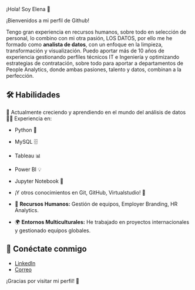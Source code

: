 ¡Hola! Soy Elena 👋

¡Bienvenidos a mi perfil de Github!

Tengo gran experiencia en recursos humanos, sobre todo en selección de personal, lo combino con mi otra pasión, LOS DATOS, por ello me he formado como **analista de datos**, con un enfoque en la limpieza, transformación y visualización.
Puedo aportar más de 10 años de experiencia gestionando perfiles técnicos IT e Ingeniería y optimizando estrategias de contratación, sobre todo para aportar a departamentos de People Analytics, donde ambas pasiones, talento y datos, combinan a la perfección.

## 🛠️ Habilidades
🌱 Actualmente creciendo y aprendiendo en el mundo del análisis de datos
👩‍💻 Experiencia en:
- Python 🐍
- MySQL 🗄️
- Tableau 📊
- Power BI 💡
- Jupyter Notebook 📒
- ¡Y otros conocimientos en Git, GitHub, Virtualstudio! 🔧

- 💼 **Recursos Humanos:** Gestión de equipos, Employer Branding, HR Analytics.
- 🌍 **Entornos Multiculturales:** He trabajado en proyectos internacionales y gestionado equipos globales.
  
## 🔗 Conéctate conmigo

- [LinkedIn](https://www.linkedin.com/in/elena-lara-alguacil/)
- [Correo](mailto:elena.lara.alguacil@gmail.com)

¡Gracias por visitar mi perfil! 🚀
